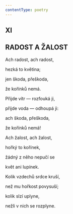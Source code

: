 ```yaml
---
contentType: poetry
---
```


<section>

## XI  

## RADOST A ŽALOST

Ach radost, ach radost,  

hezká to květina;

jen škoda, přeškoda,

že kořínků nemá.

Přijde vítr — rozfouká ji,

přijde voda — odhoupá ji:

ach škoda, přeškoda,

že kořínků nemá!

Ach žalost, ach žalost,

hořký to kořínek,

žádný z něho nepučí se

květ ani lupínek.

Kolik vzdechů srdce kruší,

než mu hořkost povysuší;

kolik slzí uplyne,

nežli v nich se rozplyne.

</section>
